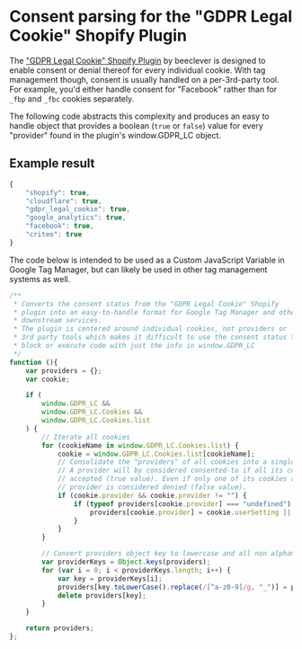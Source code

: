 # Consent parsing for the "GDPR Legal Cookie" Shopify Plugin

The ["GDPR Legal Cookie" Shopify Plugin](https://apps.shopify.com/gdpr-legal-cookie?locale=de) by beeclever is designed to enable consent or denial thereof for every individual cookie.
With tag management though, consent is usually handled on a per-3rd-party tool. For example, you'd either handle consent for "Facebook" rather than for `_fbp` and `_fbc` cookies separately.

The following code abstracts this complexity and produces an easy to handle object that provides a boolean (`true` or `false`) value for every "provider" found in the plugin's window.GDPR_LC object.

## Example result

```javascript
{
    "shopify": true,
    "cloudflare": true,
    "gdpr_legal_cookie": true,
    "google_analytics": true,
    "facebook": true,
    "criteo": true
}
```

The code below is intended to be used as a Custom JavaScript Variable in Google Tag Manager, but can likely be used in other tag management systems as well.

```javascript
/**
 * Converts the consent status from the "GDPR Legal Cookie" Shopify
 * plugin into an easy-to-handle format for Google Tag Manager and other
 * downstream services.
 * The plugin is centered around individual cookies, not providers or
 * 3rd party tools which makes it difficult to use the consent status to
 * block or execute code with just the info in window.GDPR_LC
 */
function (){
    var providers = {};
    var cookie;

    if (
        window.GDPR_LC &&
        window.GDPR_LC.Cookies &&
        window.GDPR_LC.Cookies.list
    ) {
        // Iterate all cookies
        for (cookieName in window.GDPR_LC.Cookies.list) {
            cookie = window.GDPR_LC.Cookies.list[cookieName];
            // Consolidate the "providers" of all cookies into a single object
            // A provider will by considered consented-to if all its cookies are
            // accepted (true value). Even if only one of its cookies are not accepted, the
            // provider is considered denied (false value).
            if (cookie.provider && cookie.provider != "") {
                if (typeof providers[cookie.provider] === "undefined") {
                    providers[cookie.provider] = cookie.userSetting || false;
                }
            }
        }

        // Convert providers object key to lowercase and all non alphanumerical characters into underscores
        var providerKeys = Object.keys(providers);
        for (var i = 0; i < providerKeys.length; i++) {
            var key = providerKeys[i];
            providers[key.toLowerCase().replace(/[^a-z0-9]/g, "_")] = providers[key];
            delete providers[key];
        }
    }

    return providers;
};
```
